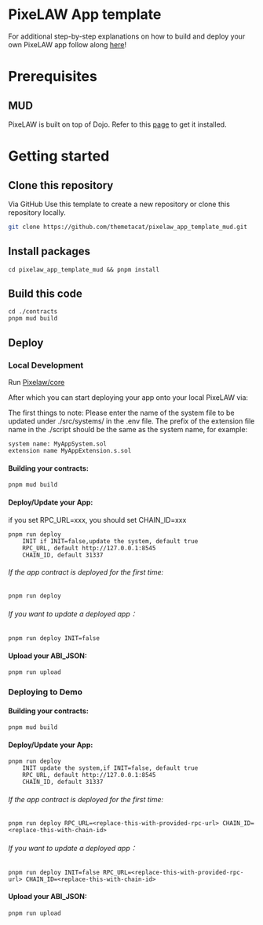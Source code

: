 # PixeLAW App template
For additional step-by-step explanations on how to build and deploy your own PixeLAW app follow along [here](https://pixelaw.github.io/book/getting-started/quick-start-mud.html)!

# Prerequisites

## MUD
PixeLAW is built on top of Dojo. Refer to this [page](https://mud.dev/quickstart) to get it installed.

# Getting started

## Clone this repository
Via GitHub
Use this template to create a new repository or clone this repository locally.
```sh
git clone https://github.com/themetacat/pixelaw_app_template_mud.git
```

## Install packages
```
cd pixelaw_app_template_mud && pnpm install
```

## Build this code
```
cd ./contracts
pnpm mud build
```

## Deploy
### Local Development

Run [Pixelaw/core](https://github.com/themetacat/pixelaw_core.git)

After which you can start deploying your app onto your local PixeLAW via:

The first things to note: Please enter the name of the system file to be updated under ./src/systems/ in the .env file.
The prefix of the extension file name in the ./script should be the same as the system name, for example:
```
system name: MyAppSystem.sol
extension name MyAppExtension.s.sol
```

#### Building your contracts:
```
pnpm mud build
```

#### Deploy/Update your App:
if you set RPC_URL=xxx, you should set CHAIN_ID=xxx
```
pnpm run deploy
    INIT if INIT=false,update the system, default true
    RPC_URL, default http://127.0.0.1:8545
    CHAIN_ID, default 31337
```

###### If the app contract is deployed for the first time: 
```
pnpm run deploy
```

###### If you want to update a deployed app：
```
pnpm run deploy INIT=false
```

#### Upload your ABI_JSON:
```
pnpm run upload
```

### Deploying to Demo

#### Building your contracts:
```
pnpm mud build
```

#### Deploy/Update your App:
```
pnpm run deploy
    INIT update the system,if INIT=false, default true
    RPC_URL, default http://127.0.0.1:8545
    CHAIN_ID, default 31337
```

###### If the app contract is deployed for the first time: 
```
pnpm run deploy RPC_URL=<replace-this-with-provided-rpc-url> CHAIN_ID=<replace-this-with-chain-id>
```

###### If you want to update a deployed app：
```
pnpm run deploy INIT=false RPC_URL=<replace-this-with-provided-rpc-url> CHAIN_ID=<replace-this-with-chain-id>
```

#### Upload your ABI_JSON:
```
pnpm run upload
```
